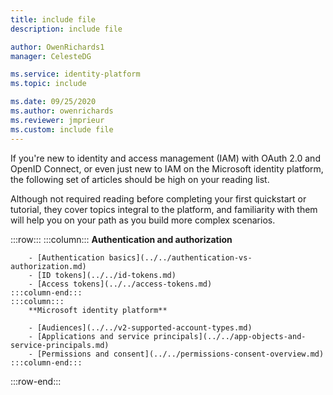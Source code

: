 ```yaml
---
title: include file
description: include file

author: OwenRichards1
manager: CelesteDG

ms.service: identity-platform
ms.topic: include

ms.date: 09/25/2020
ms.author: owenrichards
ms.reviewer: jmprieur
ms.custom: include file
---
```


If you're new to identity and access management (IAM) with OAuth 2.0 and OpenID Connect, or even just new to IAM on the Microsoft identity platform, the following set of articles should be high on your reading list.

Although not required reading before completing your first quickstart or tutorial, they cover topics integral to the platform, and familiarity with them will help you on your path as you build more complex scenarios.

:::row:::
    :::column:::
        **Authentication and authorization**

        - [Authentication basics](../../authentication-vs-authorization.md)
        - [ID tokens](../../id-tokens.md)
        - [Access tokens](../../access-tokens.md)
    :::column-end:::
    :::column:::
        **Microsoft identity platform**

        - [Audiences](../../v2-supported-account-types.md)
        - [Applications and service principals](../../app-objects-and-service-principals.md)
        - [Permissions and consent](../../permissions-consent-overview.md)
    :::column-end:::
:::row-end:::
